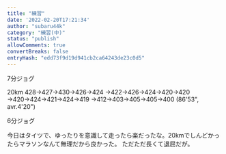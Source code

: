 ```yaml
---
title: "練習"
date: '2022-02-20T17:21:34'
author: "subaru44k"
category: "練習(中)"
status: "publish"
allowComments: true
convertBreaks: false
entryHash: "edd73f9d19d941cb2ca64243de23c0d5"
---
```

7分ジョグ

20km
428→427→430→426→424
→422→426→424→420→420
→420→424→421→424→419
→412→403→405→405→400
(86'53", avr.4'20")

6分ジョグ

今日はタイツで、ゆったりを意識して走ったら楽だったな。20kmでしんどかったらマラソンなんて無理だから良かった。
ただただ長くて退屈だが。
